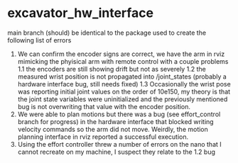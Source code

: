 # excavator_hw_interface
main branch (should) be identical to the package used to create the following list of errors
1. We can confirm the encoder signs are correct, we have the arm in rviz mimicking the phyisical arm with remote control with a couple problems	
  1.1 the encoders are still showing drift but not as severely
  1.2 the measured wrist position is not propagated into /joint_states (probably a hardware interface bug, still needs fixed)
  1.3 Occasionally the wrist pose was reporting initial joint values on the order of 10e150, my theory is that the joint state variables were uninitialized and the previously mentioned bug is not overwriting that value with the encoder position. 
2. We were able to plan motions but there was a bug (see effort_control branch for progress) in the hardware interface that blocked writing velocity commands so the arm did not move. Weirdly, the motion planning interface in rviz reported a successful execution.
3. Using the effort controller threw a number of errors on the nano that I cannot recreate on my machine,  I suspect they relate to the 1.2 bug
